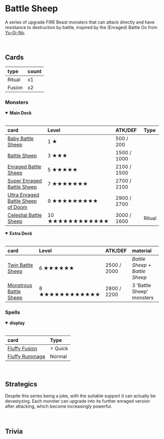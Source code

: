 # Battle Sheep

A series of upgrade FIRE Beast monsters that can attack directly and have resistance to destruction by battle, inspired by the (Enraged) Battle Ox from [Yu-Gi-No](https://youtube.com/watch?v=9KSGUVcNfZM).


<br>


## Cards

| type | count |
| :--- | :---- |
| Ritual | x1 |
| Fusion | x2 |

### Monsters

<details open>
  <summary> <b> Main Deck </b> </summary> <br>

| card | Level | ATK/DEF | Type |
| :--- | :---- | :------ | :--- |
| [Baby Battle Sheep](../cards/monsters/standard/Baby%20Battle%20Sheep.md) | 1 ★ | 500 / 200 | |
| [Battle Sheep](../cards/monsters/standard/Battle%20Sheep.md) | 3 ★★★ | 1500 / 1000 | |
| [Enraged Battle Sheep](../cards/monsters/standard/Enraged%20Battle%20Sheep.md) | 5 ★★★★★ | 2100 / 1500 | |
| [Super Enraged Battle Sheep](../cards/monsters/standard/Super%20Enraged%20Battle%20Sheep%20of%20Doom.md) | 7 ★★★★★★★ | 2700 / 2100 | |
| [Ultra Enraged Battle Sheep of Doom](../cards/monsters/standard/Ultra%20Enraged%20Battle%20Sheep%20of%20Death.md) | 9 ★★★★★★★★★ | 2900 / 2700 | |
| [Celestial Battle Sheep](../cards/monsters/ritual/Celestial%20Battle%20Sheep.md) | 10 ★★★★★★★★★★★★ | 3000 / 1600 | Ritual |

</details>

<details open>
  <summary> <b> Extra Deck </b> </summary> <br>

| card | Level | ATK/DEF | material |
| :--- | :---- | :------ | :------- |
| [Twin Battle Sheep](../cards/monsters/fusion/Twin%20Battle%20Sheep.md) | 6 ★★★★★★ | 2500 / 2000 | *Battle Sheep* + *Battle Sheep* |
| [Monstrous Battle Sheep](../cards/monsters/fusion/Monstrous%20Battle%20Sheep.md) | 8 ★★★★★★★★★★★★ | 2800 / 2200 | 3 ‘Battle Sheep’ monsters |

</details>

### Spells

<details open>
  <summary> <b> display </b> </summary> <br>

| card | Type |
| :--- | :--- |
| [Fluffy Fusion](../cards/spells/Fluffy%20Fusion.md) | ⚡︎ Quick |
| [Fluffy Rummage](../cards/spells/Fluffy%20Rummage.md) | Normal |

</details>


<br>


## Strategics

Despite this series being a joke, with the suitable support it can actually be devastyzing. Each monster can upgrade into its further enraged version after attacking, which become increasingly powerful.


<br>


## Trivia
